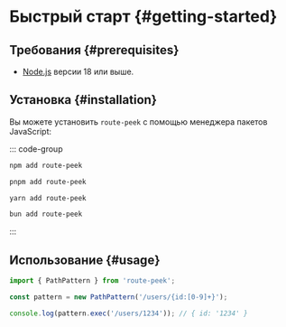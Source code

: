 # Быстрый старт {#getting-started}

## Требования {#prerequisites}

- [Node.js](https://nodejs.org/) версии 18 или выше.

## Установка {#installation}

Вы можете установить `route-peek` с помощью менеджера пакетов JavaScript:

::: code-group

```sh [npm]
npm add route-peek
```

```sh [pnpm]
pnpm add route-peek
```

```sh [yarn]
yarn add route-peek
```

```sh [bun]
bun add route-peek
```

:::

## Использование {#usage}

```ts [index.ts]
import { PathPattern } from 'route-peek';

const pattern = new PathPattern('/users/{id:[0-9]+}');

console.log(pattern.exec('/users/1234')); // { id: '1234' }
```
